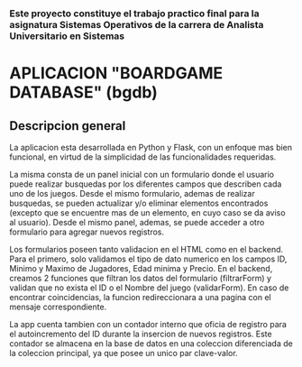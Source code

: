 ### Este proyecto constituye el trabajo practico final para la asignatura Sistemas Operativos de la carrera de Analista Universitario en Sistemas ###

# APLICACION "BOARDGAME DATABASE" (bgdb) #

## Descripcion general ##

La aplicacion esta desarrollada en Python y Flask, con un enfoque mas bien funcional, en virtud de la simplicidad de las funcionalidades requeridas.

La misma consta de un panel inicial con un formulario donde el usuario puede realizar busquedas por los diferentes campos que describen cada
uno de los juegos. Desde el mismo formulario, ademas de realizar busquedas, se pueden actualizar y/o eliminar elementos encontrados (excepto que se
encuentre mas de un elemento, en cuyo caso se da aviso al usuario). Desde el mismo panel, ademas, se puede acceder a otro formulario para agregar
nuevos registros.

Los formularios poseen tanto validacion en el HTML como en el backend. Para el primero, solo validamos el tipo de dato numerico en los campos ID,
Minimo y Maximo de Jugadores, Edad minima y Precio. En el backend, creamos 2 funciones que filtran los datos del formulario (filtrarForm) y validan
que no exista el ID o el Nombre del juego (validarForm). En caso de encontrar coincidencias, la funcion redireccionara a una pagina con el mensaje
correspondiente.

La app cuenta tambien con un contador interno que oficia de registro para el autoincremento del ID durante la insercion de nuevos registros. Este
contador se almacena en la base de datos en una coleccion diferenciada de la coleccion principal, ya que posee un unico par clave-valor.

